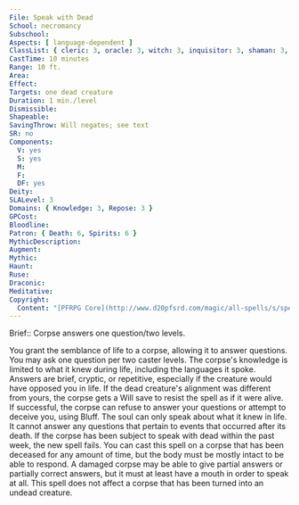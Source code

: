 ```yaml
---
File: Speak with Dead
School: necromancy
Subschool: 
Aspects: [ language-dependent ]
ClassList: { cleric: 3, oracle: 3, witch: 3, inquisitor: 3, shaman: 3, psychic: 3, spiritualist: 3, medium: 2 }
CastTime: 10 minutes
Range: 10 ft.
Area: 
Effect: 
Targets: one dead creature
Duration: 1 min./level
Dismissible: 
Shapeable: 
SavingThrow: Will negates; see text
SR: no
Components:
  V: yes
  S: yes
  M: 
  F: 
  DF: yes
Deity: 
SLALevel: 3
Domains: { Knowledge: 3, Repose: 3 }
GPCost: 
Bloodline: 
Patron: { Death: 6, Spirits: 6 }
MythicDescription: 
Augment: 
Mythic: 
Haunt: 
Ruse: 
Draconic: 
Meditative: 
Copyright:
  Content: "[PFRPG Core](http://www.d20pfsrd.com/magic/all-spells/s/speak-with-dead)"
---
```

Brief:: Corpse answers one question/two levels.

You grant the semblance of life to a corpse, allowing it to answer questions. You may ask one question per two caster levels. The corpse's knowledge is limited to what it knew during life, including the languages it spoke. Answers are brief, cryptic, or repetitive, especially if the creature would have opposed you in life.  If the dead creature's alignment was different from yours, the corpse gets a Will save to resist the spell as if it were alive.  If successful, the corpse can refuse to answer your questions or attempt to deceive you, using Bluff. The soul can only speak about what it knew in life. It cannot answer any questions that pertain to events that occurred after its death.  If the corpse has been subject to speak with dead within the past week, the new spell fails. You can cast this spell on a corpse that has been deceased for any amount of time, but the body must be mostly intact to be able to respond. A damaged corpse may be able to give partial answers or partially correct answers, but it must at least have a mouth in order to speak at all. This spell does not affect a corpse that has been turned into an undead creature.
